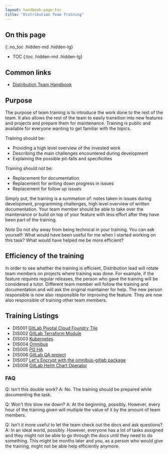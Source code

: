 ```yaml
---
layout: handbook-page-toc
title: "Distribution Team Training"
---
```


## On this page
{:.no_toc .hidden-md .hidden-lg}

- TOC
{:toc .hidden-md .hidden-lg}

## Common links

* [Distribution Team Handbook](/handbook/engineering/development/enablement/distribution/)

## Purpose

The purpose of team training is to introduce the work done to the rest of the team.
It also allows the rest of the team to easily transition into new features and projects
and prepare them for maintenance. Training is public and available for everyone
wanting to get familiar with the topics.

Training should be:

* Providing a high level overview of the invested work
* Describing the main challenges encountered during development
* Explaining the possible pit-falls and specificities

Training *should not* be:

* Replacement for documentation
* Replacement for writing down progress in issues
* Replacement for follow up issues

Simply put, the training is a summation of: notes taken in issues during development,
programming challenges, high level overview of written documentation. Your team
member should be able to take over the maintenance or build on top of your feature
with less effort after they have been part of the training.

*Note* Do not shy away from being technical in your training. You can ask yourself:
What would have been useful for me when I started working on this task? What
would have helped me be more efficient?

## Efficiency of the training

In order to see whether the training is efficient, Distribution lead will rotate team
members on projects where training was done. For example, if the feature
requires regular releases, the person who gave the training will be considered
a tutor. Different team member will follow the training and documentation and
will ask the original maintainer for help. The new person responsible is now
also responsible for improving the feature. They are now also responsible of
training other team members.

## Training Listings

- DIS001 [GitLab Pivotal Cloud Foundry Tile](https://youtu.be/oo2p6WtHhG4)
- DIS002 [GitLab Terraform Module](https://youtu.be/JbbKq0UrDec)
- DIS003 [Kubernetes](https://youtu.be/Po8vUvoiMYU)
- DIS004 [Omnibus](https://youtu.be/m89NHLhTMj4)
- DIS005 [PG HA](https://youtu.be/2Uz2piFLp7k)
- DIS006 [GitLab QA project](https://youtu.be/Ym159ATYN_g)
- DIS007 [Let's Encrypt with the omnibus-gitlab package](https://youtu.be/Ac7uAED1Qzk)
- DIS008 [GitLab Helm Chart Operator](https://youtu.be/suP5vnhBYf8)

### FAQ

Q: Isn't this double work?
A: No. The training should be prepared while documenting the task.

Q: Won't this slow me down?
A: At the beginning, possibly. However, every hour of the training given will
multiple the value of it by the amount of team members.

Q: Isn't it more useful to let the team check out the docs and ask questions?
A: In an ideal world, possibly. However, everyone has a lot of tasks assigned
and they might not be able to go through the docs until they need to do something.
This might be months later and you, as a person who would give the training, might not
be able help efficiently anymore.
